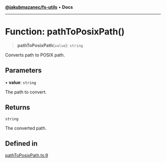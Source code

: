 [**@jakubmazanec/fs-utils**](../README.md) • **Docs**

---

# Function: pathToPosixPath()

> **pathToPosixPath**(`value`): `string`

Converts path to POSIX path.

## Parameters

• **value**: `string`

The path to convert.

## Returns

`string`

The converted path.

## Defined in

[pathToPosixPath.ts:9](https://github.com/jakubmazanec/tools/blob/863f04cbbb9368fd023f0309084819aa9247d808/packages/fs-utils/source/pathToPosixPath.ts#L9)
